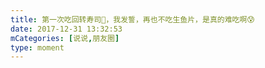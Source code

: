 ```yaml
---
title: 第一次吃回转寿司🍣，我发誓，再也不吃生鱼片，是真的难吃啊😰
date: 2017-12-31 13:32:53
mCategories: [说说,朋友圈]
type: moment
---
```


<div id="pics-20171231133253"></div>

<script src="/lib/moment/pics.js"></script>
<script>
var data = [
    {"link": "2017-12-31_000002.jpeg", "type": "shuoshuo"},
    {"link": "2017-12-31_000004.jpeg", "type": "shuoshuo"},
    {"link": "2017-12-31_000005.jpeg", "type": "shuoshuo"},
    {"link": "2017-12-31_000006.jpeg", "type": "shuoshuo"},
    {"link": "2017-12-31_000007.jpeg", "type": "shuoshuo"},
    {"link": "2017-12-31_000008.jpeg", "type": "shuoshuo"},
    {"link": "2017-12-31_000009.jpeg", "type": "shuoshuo"},
    {"link": "2017-12-31_000010.jpeg", "type": "shuoshuo"},
    {"link": "2017-12-31_000011.jpeg", "type": "shuoshuo"}
];
picsRender(data, "pics-20171231133253");
</script>

